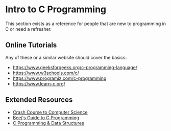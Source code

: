 # Intro to C Programming

This section exists as a reference for people that are new to programming in C or need a refresher. 

## Online Tutorials
Any of these or a similar website should cover the basics:  
- https://www.geeksforgeeks.org/c-programming-language/
- https://www.w3schools.com/c/
- https://www.programiz.com/c-programming
- https://www.learn-c.org/

## Extended Resources
- [Crash Course to Computer Science](https://www.youtube.com/playlist?list=PL8dPuuaLjXtNlUrzyH5r6jN9ulIgZBpdo)
- [Beej's Guide to C Programming](https://beej.us/guide/bgc/html/split/index.html)
- [C Programming & Data Structures](https://www.youtube.com/playlist?list=PLBlnK6fEyqRhX6r2uhhlubuF5QextdCSM)